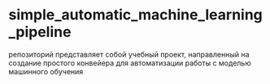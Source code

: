 # simple_automatic_machine_learning_pipeline
репозиторий представляет собой учебный проект, направленный на создание простого конвейера для автоматизации работы с моделью машинного обучения
